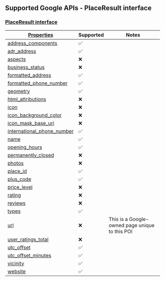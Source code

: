## Supported Google APIs - PlaceResult interface

### [PlaceResult interface](https://developers-dot-devsite-v2-prod.appspot.com/maps/documentation/javascript/reference/places-service#PlaceResult)

| [Properties](https://developers-dot-devsite-v2-prod.appspot.com/maps/documentation/javascript/reference/places-service#PlaceResult-Properties)                                 | Supported          | Notes                                          |
| ------------------------------------------------------------------------------------------------------------------------------------------------------------------------------ | ------------------ | ---------------------------------------------- |
| [address_components](https://developers-dot-devsite-v2-prod.appspot.com/maps/documentation/javascript/reference/places-service#PlaceResult.address_components)                 | :white_check_mark: |                                                |
| [adr_address](https://developers-dot-devsite-v2-prod.appspot.com/maps/documentation/javascript/reference/places-service#PlaceResult.adr_address)                               | :white_check_mark: |                                                |
| [aspects](https://developers-dot-devsite-v2-prod.appspot.com/maps/documentation/javascript/reference/places-service#PlaceResult.aspects)                                       | :x:                |                                                |
| [business_status](https://developers-dot-devsite-v2-prod.appspot.com/maps/documentation/javascript/reference/places-service#PlaceResult.business_status)                       | :x:                |                                                |
| [formatted_address](https://developers-dot-devsite-v2-prod.appspot.com/maps/documentation/javascript/reference/places-service#PlaceResult.formatted_address)                   | :white_check_mark: |                                                |
| [formatted_phone_number](https://developers-dot-devsite-v2-prod.appspot.com/maps/documentation/javascript/reference/places-service#PlaceResult.formatted_phone_number)         | :white_check_mark: |                                                |
| [geometry](https://developers-dot-devsite-v2-prod.appspot.com/maps/documentation/javascript/reference/places-service#PlaceResult.geometry)                                     | :white_check_mark: |                                                |
| [html_attributions](https://developers-dot-devsite-v2-prod.appspot.com/maps/documentation/javascript/reference/places-service#PlaceResult.html_attributions)                   | :x:                |                                                |
| [icon](https://developers-dot-devsite-v2-prod.appspot.com/maps/documentation/javascript/reference/places-service#PlaceResult.icon)                                             | :x:                |                                                |
| [icon_background_color](https://developers-dot-devsite-v2-prod.appspot.com/maps/documentation/javascript/reference/places-service#PlaceResult.icon_background_color)           | :x:                |                                                |
| [icon_mask_base_uri](https://developers-dot-devsite-v2-prod.appspot.com/maps/documentation/javascript/reference/places-service#PlaceResult.icon_mask_base_uri)                 | :x:                |                                                |
| [international_phone_number](https://developers-dot-devsite-v2-prod.appspot.com/maps/documentation/javascript/reference/places-service#PlaceResult.international_phone_number) | :white_check_mark: |                                                |
| [name](https://developers-dot-devsite-v2-prod.appspot.com/maps/documentation/javascript/reference/places-service#PlaceResult.name)                                             | :white_check_mark: |                                                |
| [opening_hours](https://developers-dot-devsite-v2-prod.appspot.com/maps/documentation/javascript/reference/places-service#PlaceResult.opening_hours)                           | :white_check_mark: |                                                |
| [permanently_closed](https://developers-dot-devsite-v2-prod.appspot.com/maps/documentation/javascript/reference/places-service#PlaceResult.permanently_closed)                 | :x:                |                                                |
| [photos](https://developers-dot-devsite-v2-prod.appspot.com/maps/documentation/javascript/reference/places-service#PlaceResult.photos)                                         | :x:                |                                                |
| [place_id](https://developers-dot-devsite-v2-prod.appspot.com/maps/documentation/javascript/reference/places-service#PlaceResult.place_id)                                     | :white_check_mark: |                                                |
| [plus_code](https://developers-dot-devsite-v2-prod.appspot.com/maps/documentation/javascript/reference/places-service#PlaceResult.plus_code)                                   | :white_check_mark: |                                                |
| [price_level](https://developers-dot-devsite-v2-prod.appspot.com/maps/documentation/javascript/reference/places-service#PlaceResult.price_level)                               | :x:                |                                                |
| [rating](https://developers-dot-devsite-v2-prod.appspot.com/maps/documentation/javascript/reference/places-service#PlaceResult.rating)                                         | :x:                |                                                |
| [reviews](https://developers-dot-devsite-v2-prod.appspot.com/maps/documentation/javascript/reference/places-service#PlaceResult.reviews)                                       | :x:                |                                                |
| [types](https://developers-dot-devsite-v2-prod.appspot.com/maps/documentation/javascript/reference/places-service#PlaceResult.types)                                           | :white_check_mark: |                                                |
| [url](https://developers-dot-devsite-v2-prod.appspot.com/maps/documentation/javascript/reference/places-service#PlaceResult.url)                                               | :x:                | This is a Google-owned page unique to this POI |
| [user_ratings_total](https://developers-dot-devsite-v2-prod.appspot.com/maps/documentation/javascript/reference/places-service#PlaceResult.user_ratings_total)                 | :x:                |                                                |
| [utc_offset](https://developers-dot-devsite-v2-prod.appspot.com/maps/documentation/javascript/reference/places-service#PlaceResult.utc_offset)                                 | :white_check_mark: |                                                |
| [utc_offset_minutes](https://developers-dot-devsite-v2-prod.appspot.com/maps/documentation/javascript/reference/places-service#PlaceResult.utc_offset_minutes)                 | :white_check_mark: |                                                |
| [vicinity](https://developers-dot-devsite-v2-prod.appspot.com/maps/documentation/javascript/reference/places-service#PlaceResult.vicinity)                                     | :white_check_mark: |                                                |
| [website](https://developers-dot-devsite-v2-prod.appspot.com/maps/documentation/javascript/reference/places-service#PlaceResult.website)                                       | :white_check_mark: |                                                |
